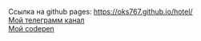 Ссылка на github pages: https://oks767.github.io/hotel/  
[Мой телеграмм канал](https://t.me/oksana_world_it)    
[Мой codepen](https://codepen.io/oks767/pens/public)
